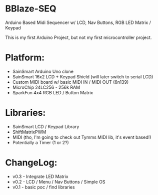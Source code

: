 BBlaze-SEQ
==========

Arduino Based Midi Sequencer w/ LCD, Nav Buttons, RGB LED Matrix / Keypad

This is my first Arduino Project, but not my first microcontroller project.   


Platform: 
=========

* SainSmart Arduino Uno clone
* SainSmart 16x2 LCD + Keypad Shield (will later switch to serial LCD)
* Custom MIDI board w/ basic MIDI IN / MIDI OUT (6n139)
* MicroChip 24LC256 - 256k RAM 
* SparkFun 4x4 RGB LED / Button Matrix 


Libraries:
==========

* SainSmart LCD / Keypad Library
* ShiftMatrixPWM
* MIDI (tho, I'm going to check out Tymms MIDI lib, it's event based!)
* Potentially a Timer (1 or 2?) 


ChangeLog:
==========

* v0.3 - Integrate LED Matrix
* v0.2 - LCD / Menu / Nav Buttons / Simple OS   
* v0.1 - basic poc / find libraries

